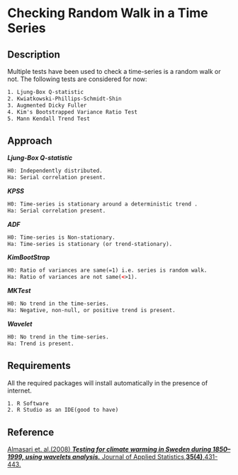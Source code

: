 Checking Random Walk in a Time Series
===================================================

## Description
Multiple tests have been used to check a time-series is a random walk or not. The following tests are considered for now:
```xml
1. Ljung-Box Q-statistic
2. Kwiatkowski-Phillips-Schmidt-Shin
3. Augmented Dicky Fuller
4. Kim's Bootstrapped Variance Ratio Test
5. Mann Kendall Trend Test
```

## Approach
___Ljung-Box Q-statistic___
```xml
H0: Independently distributed.
Ha: Serial correlation present.
```
___KPSS___
```xml
H0: Time-series is stationary around a deterministic trend .
Ha: Serial correlation present.
```
___ADF___
```xml
H0: Time-series is Non-stationary.
Ha: Time-series is stationary (or trend-stationary).
```
___KimBootStrap___
```xml
H0: Ratio of variances are same(=1) i.e. series is random walk.
Ha: Ratio of variances are not same(<>1).
```
___MKTest___
```xml
H0: No trend in the time-series.
Ha: Negative, non-null, or positive trend is present.
```

___Wavelet___
```xml
H0: No trend in the time-series.
Ha: Trend is present.
```


## Requirements
All the required packages will install automatically in the presence of internet.
```xml
1. R Software
2. R Studio as an IDE(good to have)
```

## Reference
[Almasari et. al.(2008) ___Testing for climate warming in Sweden during 1850–1999, using wavelets analysis.___ Journal of Applied Statistics,**35(4)**,431-443.](https://www.tandfonline.com/doi/abs/10.1080/02664760701835011)